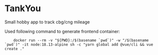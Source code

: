 # TankYou
Small hobby app to track cbg/cng mileage


Used following command to generate frontend container:
```
    docker run --rm -v "${PWD}:/$(basename `pwd`)" -w "/$(basename `pwd`)" -it node:18.13-alpine sh -c "yarn global add @vue/cli && vue create ."
```
